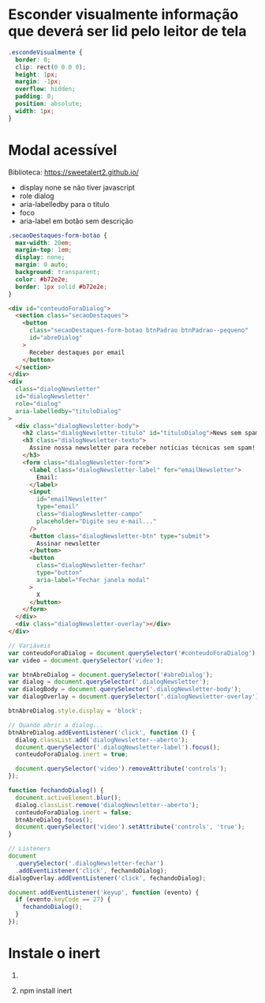 # Esconder visualmente informação que deverá ser lid pelo leitor de tela

```css
.escondeVisualmente {
  border: 0;
  clip: rect(0 0 0 0);
  height: 1px;
  margin: -1px;
  overflow: hidden;
  padding: 0;
  position: absolute;
  width: 1px;
}
```

# Modal acessível

Biblioteca: https://sweetalert2.github.io/

- display none se não tiver javascript
- role dialog
- aria-labelledby para o titulo
- foco
- aria-label em botão sem descrição

```css
.secaoDestaques-form-botao {
  max-width: 20em;
  margin-top: 1em;
  display: none;
  margin: 0 auto;
  background: transparent;
  color: #b72e2e;
  border: 1px solid #b72e2e;
}
```

```html
<div id="conteudoForaDialog">
  <section class="secaoDestaques">
    <button
      class="secaoDestaques-form-botao btnPadrao btnPadrao--pequeno"
      id="abreDialog"
    >
      Receber destaques por email
    </button>
  </section>
</div>
<div
  class="dialogNewsletter"
  id="dialogNewsletter"
  role="dialog"
  aria-labelledby="tituloDialog"
>
  <div class="dialogNewsletter-body">
    <h2 class="dialogNewsletter-titulo" id="tituloDialog">News sem spam</h2>
    <h3 class="dialogNewsletter-texto">
      Assine nossa newsletter para receber notícias técnicas sem spam!
    </h3>
    <form class="dialogNewsletter-form">
      <label class="dialogNewsletter-label" for="emailNewsletter">
        Email:
      </label>
      <input
        id="emailNewsletter"
        type="email"
        class="dialogNewsletter-campo"
        placeholder="Digite seu e-mail..."
      />
      <button class="dialogNewsletter-btn" type="submit">
        Assinar newsletter
      </button>
      <button
        class="dialogNewsletter-fechar"
        type="button"
        aria-label="Fechar janela modal"
      >
        X
      </button>
    </form>
  </div>
  <div class="dialogNewsletter-overlay"></div>
</div>
```

```js
// Variáveis
var conteudoForaDialog = document.querySelector('#conteudoForaDialog');
var video = document.querySelector('video');

var btnAbreDialog = document.querySelector('#abreDialog');
var dialog = document.querySelector('.dialogNewsletter');
var dialogBody = document.querySelector('.dialogNewsletter-body');
var dialogOverlay = document.querySelector('.dialogNewsletter-overlay');

btnAbreDialog.style.display = 'block';

// Quando abrir a dialog...
btnAbreDialog.addEventListener('click', function () {
  dialog.classList.add('dialogNewsletter--aberto');
  document.querySelector('.dialogNewsletter-label').focus();
  conteudoForaDialog.inert = true;

  document.querySelector('video').removeAttribute('controls');
});

function fechandoDialog() {
  document.activeElement.blur();
  dialog.classList.remove('dialogNewsletter--aberto');
  conteudoForaDialog.inert = false;
  btnAbreDialog.focus();
  document.querySelector('video').setAttribute('controls', 'true');
}

// Listeners
document
  .querySelector('.dialogNewsletter-fechar')
  .addEventListener('click', fechandoDialog);
dialogOverlay.addEventListener('click', fechandoDialog);

document.addEventListener('keyup', function (evento) {
  if (evento.keyCode == 27) {
    fechandoDialog();
  }
});
```

# Instale o inert

1.  <script src="https://cdn.polyfill.io/v2/polyfill.min.js?features=Map,Set,Element.prototype.matches,Node.prototype.contains"></script>
    <script src="https://unpkg.com/wicg-inert"></script>

2.  npm install inert
     <script src="node_modules/wicg-inert/dist/inert.min.js"></script>
